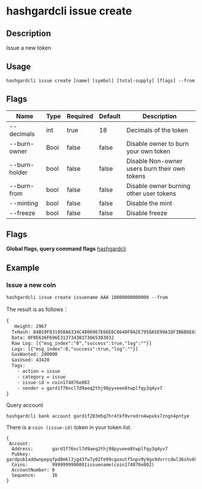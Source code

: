 # hashgardcli issue create

## Description

Issue a new token

## Usage

```
hashgardcli issue create [name] [symbol] [total-supply] [flags] --from
```

## Flags

| Name          | Type| Required  | Default| Description                               |
| ------------- | ---- | -------- | ------ | --------------------------------------- |
| --decimals    | int  | true   | 18     | Decimals of the token |
| --burn-owner  | Bool | false   | false  | Disable owner to burn your own token|
| --burn-holder | bool | false  | false  | Disable Non-owner users burn their own tokens|
| --burn-from   | bool | false   | false  | Disable owner burning other user tokens|
| --minting     | bool | false   | false  | Disable the mint              |
| --freeze      | bool | false | false  | Disable freeze          |



## Flags
**Global flags, query command flags** [hashgardcli](../README.md)

## Example

### Issue a new coin

```shell
hashgardcli issue create issuename AAA 10000000000000 --from
```

The result is as follows：

```txt
{
   Height: 2967
  TxHash: 84B19F831958A6334C4806967E66E6C8640F0A2E7958A5E99A1DF3B6B6E6378C
  Data: 0F0E636F696E31373438373665383032
  Raw Log: [{"msg_index":"0","success":true,"log":""}]
  Logs: [{"msg_index":0,"success":true,"log":""}]
  GasWanted: 200000
  GasUsed: 43428
  Tags:
    - action = issue
    - category = issue
    - issue-id = coin174876e802
    - sender = gard1f76ncl7d9aeq2thj98pyveee8twplfqy3q4yv7
}
```

Query account

```shell
hashgardcli bank account gard1f203m5q7hr4tkf0vredrn4wpxkx7zngn4pntye
```

There is a `coin (issue-id)` token in your token list.

```
{
 Account:
  Address:       gard1f76ncl7d9aeq2thj98pyveee8twplfqy3q4yv7
  Pubkey:        gardpub1addwnpepqfpd8mkl3jg43fw7y02fe99cgaxutf5npv9y9gx9dvrrcdwl36shv694apw
  Coins:         9999999990001issuename(coin174876e802)
  AccountNumber: 0
  Sequence:      16
}
```
